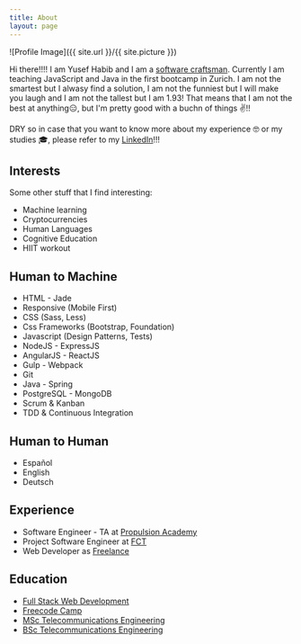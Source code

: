 ```yaml
---
title: About
layout: page
---
```

![Profile Image]({{ site.url }}/{{ site.picture }})

<p>Hi there!!!! I am Yusef Habib and I am a <a href="https://en.wikipedia.org/wiki/Software_craftsmanship">software craftsman</a>. Currently I am teaching JavaScript and Java in the first bootcamp in Zurich. I am not the smartest but I alwasy find a solution, I am not the funniest but I will make you laugh and I am not the tallest but I am 1.93! That means that I am not the best at anything😑, but I'm pretty good with a buchn of things ✌️!!</p>

<p>DRY so in case that you want to know more about my experience 🤓 or my studies 🎓, please refer to my <a href="https://www.linkedin.com/yhabib">LinkedIn</a>!!!</p>

<h2>Interests</h2>
<p>Some other stuff that I find interesting:</p>
<ul class="inrterest-list">
	<li>Machine learning</li>
	<li>Cryptocurrencies</li>
  <li>Human Languages</li>
  <li>Cognitive Education</li>
	<li>HIIT workout</li>
</ul>

<h2>Human to Machine</h2>

<ul class="skill-list">
	<li>HTML - Jade</li>
	<li>Responsive (Mobile First)</li>
	<li>CSS (Sass, Less)</li>
	<li>Css Frameworks (Bootstrap, Foundation)</li>
	<li>Javascript (Design Patterns, Tests)</li>
	<li>NodeJS - ExpressJS</li>
	<li>AngularJS - ReactJS</li>
	<li>Gulp - Webpack</li>
	<li>Git</li>
	<li>Java - Spring</li>
	<li>PostgreSQL - MongoDB</li>
	<li>Scrum & Kanban</li>
	<li>TDD & Continuous Integration</li>
</ul>

<h2>Human to Human</h2>
<ul class="skill-list">
	<li>Español</li>
	<li>English</li>
	<li>Deutsch</li>
</ul>

<h2>Experience</h2>
<ul class="skill-list">
	<li>Software Engineer - TA at <a href="https://propulsionacademy.com/">Propulsion Academy</a></li>
	<li>Project Software Engineer at <a href="http://www.fct.de/">FCT</a></li>
	<li>Web Developer as <a href="https://yhabib.github.io/projects/">Freelance</a></li>
</ul>

<h2>Education</h2>
<ul class="skill-list">
  <li><a href="https://propulsionacademy.com/full-stack-development/">Full Stack Web Development</a></li>
  <li><a href="https://www.freecodecamp.com/yhabib/front-end-certification">Freecode Camp</a></li>
	<li><a href="https://www.uniovi.es/en/estudios/masteres/masteres/-/asset_publisher/d0m7JOOPYmoL/content/master-universitario-en-ingenieria-de-telecomunicacion;jsess">MSc Telecommunications Engineering</a></li>
  <li><a href="https://www.uniovi.es/-/grado-en-ingenieria-en-tecnologias-y-servicios-de-telecomunicacion-2014">BSc Telecommunications Engineering</a></li>
</ul>

